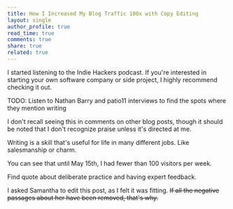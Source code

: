 ```yaml
---
title: How I Increased My Blog Traffic 100x with Copy Editing
layout: single
author_profile: true
read_time: true
comments: true
share: true
related: true
---
```


I started listening to the Indie Hackers podcast. If you're interested in starting your own software company or side project, I highly recommend checking it out.

TODO: Listen to Nathan Barry and patio11 interviews to find the spots where they mention writing

I don't recall seeing this in comments on other blog posts, though it should be noted that I don't recognize praise unless it's directed at me.

Writing is a skill that's useful for life in many different jobs. Like salesmanship or charm.

You can see that until May 15th, I had fewer than 100 visitors per week.

Find quote about deliberate practice and having expert feedback.

I asked Samantha to edit this post, as I felt it was fitting. ~~If all the negative passages about her have been removed, that's why.~~